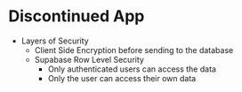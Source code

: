 # Discontinued App

- Layers of Security
  - Client Side Encryption before sending to the database
  - Supabase Row Level Security
    - Only authenticated users can access the data
    - Only the user can access their own data
